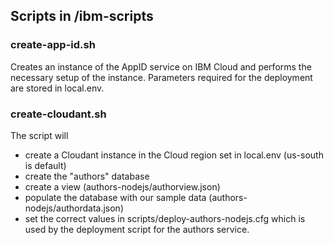 ## Scripts in /ibm-scripts

### create-app-id.sh

Creates an instance of the AppID service on IBM Cloud and performs the necessary setup of the instance. Parameters required for the deployment are stored in local.env.

### create-cloudant.sh

The script will

* create a Cloudant instance in the Cloud region set in local.env (us-south is default)
* create the "authors" database 
* create a view (authors-nodejs/authorview.json)
* populate the database with our sample data (authors-nodejs/authordata.json)
* set the correct values in scripts/deploy-authors-nodejs.cfg which is used by the deployment script for the authors service.